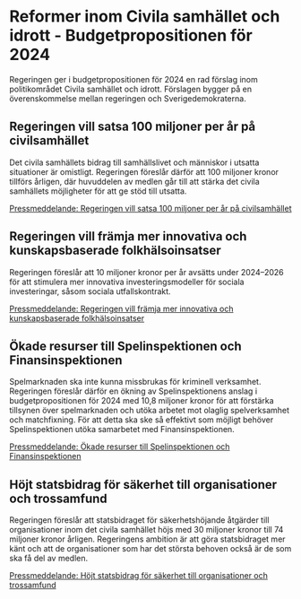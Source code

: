 # Reformer inom Civila samhället och idrott - Budgetpropositionen för 2024

Regeringen ger i budgetpropositionen för 2024 en rad förslag inom politikområdet Civila samhället och idrott. Förslagen bygger på en överenskommelse mellan regeringen och Sverigedemokraterna.


## Regeringen vill satsa 100 miljoner per år på civilsamhället

Det civila samhällets bidrag till samhällslivet och människor i utsatta situationer är omistligt. Regeringen föreslår därför att 100 miljoner kronor tillförs årligen, där huvuddelen av medlen går till att stärka det civila samhällets möjligheter för att ge stöd till utsatta.

[Pressmeddelande: Regeringen vill satsa 100 miljoner per år på civilsamhället](/pressmeddelanden/2023/09/regeringen-vill-satsa-100-miljoner-per-ar-pa-civilsamhallet/)

## Regeringen vill främja mer innovativa och kunskapsbaserade folkhälsoinsatser

Regeringen föreslår att 10 miljoner kronor per år avsätts under 2024–2026 för att stimulera mer innovativa investeringsmodeller för sociala investeringar, såsom sociala utfallskontrakt.

[Pressmeddelande: Regeringen vill främja mer innovativa och kunskapsbaserade folkhälsoinsatser](/pressmeddelanden/2023/09/regeringen-vill-framja-mer-innovativa-och-kunskapsbaserade-folkhalsoinsatser/)

## Ökade resurser till Spelinspektionen och Finansinspektionen

Spelmarknaden ska inte kunna missbrukas för kriminell verksamhet. Regeringen föreslår därför en ökning av Spelinspektionens anslag i budgetpropositionen för 2024 med 10,8 miljoner kronor för att förstärka tillsynen över spelmarknaden och utöka arbetet mot olaglig spelverksamhet och matchfixning. För att detta ska ske så effektivt som möjligt behöver Spelinspektionen utöka samarbetet med Finansinspektionen.

[Pressmeddelande: Ökade resurser till Spelinspektionen och Finansinspektionen](/pressmeddelanden/2023/09/okade-resurser-till-spelinspektionen-och-finansinspektionen/)

## Höjt statsbidrag för säkerhet till organisationer och trossamfund

Regeringen föreslår att statsbidraget för säkerhetshöjande åtgärder till organisationer inom det civila samhället höjs med 30 miljoner kronor till 74 miljoner kronor årligen. Regeringens ambition är att göra statsbidraget mer känt och att de organisationer som har det största behoven också är de som ska få del av medlen.

[Pressmeddelande: Höjt statsbidrag för säkerhet till organisationer och trossamfund](/pressmeddelanden/2023/09/hojt-statsbidrag-for-sakerhet-till-organisationer-och-trossamfund/)
